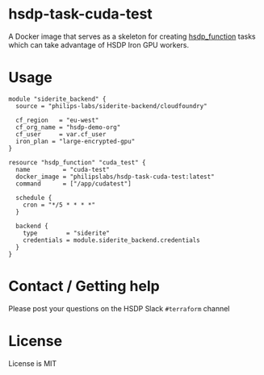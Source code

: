 # hsdp-task-cuda-test

A Docker image that serves as a skeleton for creating [hsdp_function](https://registry.terraform.io/providers/philips-software/hsdp/latest/docs/resources/function) tasks which can take advantage of HSDP Iron GPU workers.

# Usage

```hcl
module "siderite_backend" {
  source = "philips-labs/siderite-backend/cloudfoundry"

  cf_region   = "eu-west"
  cf_org_name = "hsdp-demo-org"
  cf_user     = var.cf_user
  iron_plan = "large-encrypted-gpu"
}

resource "hsdp_function" "cuda_test" {
  name         = "cuda-test"
  docker_image = "philipslabs/hsdp-task-cuda-test:latest"
  command      = ["/app/cudatest"]

  schedule {
    cron = "*/5 * * * *"
  }

  backend {
    type        = "siderite"
    credentials = module.siderite_backend.credentials
  }
}
```

# Contact / Getting help

Please post your questions on the HSDP Slack `#terraform` channel

# License

License is MIT
